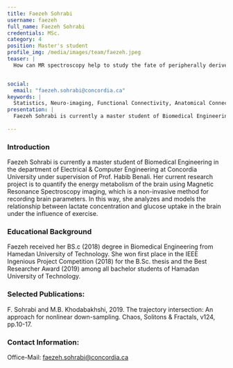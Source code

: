 ```yaml
---
title: Faezeh Sohrabi
username: faezeh
full_name: Faezeh Sohrabi
credentials: MSc.
category: 4
position: Master's student
profile_img: /media/images/team/faezeh.jpeg
teaser: |
  How can MR spectroscopy help to study the fate of peripherally derived lactate generated during exercise?


social:
  email: "faezeh.sohrabi@concordia.ca"
keywords: |
  Statistics, Neuro-imaging, Functional Connectivity, Anatomical Connectivity, ...
presentation: |
  Faezeh Sohrabi is currently a master student of Biomedical Engineering in the department of Electrical & Computer Engineering at Concordia University under supervision of Prof. Habib Benali. Her current research project is to quantify the energy metabolism of the brain using Magnetic Resonance Spectroscopy imaging, which is a non-invasive method for recording brain parameters. In this way, she analyzes and models the relationship between lactate concentration and glucose uptake in the brain under the influence of exercise. 
  
---
```



### Introduction

 Faezeh Sohrabi is currently a master student of Biomedical Engineering in the department of Electrical & Computer Engineering at Concordia University under supervision of Prof. Habib Benali. Her current research project is to quantify the energy metabolism of the brain using Magnetic Resonance Spectroscopy imaging, which is a non-invasive method for recording brain parameters. In this way, she analyzes and models the relationship between lactate concentration and glucose uptake in the brain under the influence of exercise. 


### Educational Background

 Faezeh received her BS.c (2018) degree in Biomedical Engineering from Hamedan University of Technology. She won first place in the IEEE Ingenious Project Competition (2018) for the B.Sc. thesis and the Best Researcher Award (2019) among all bachelor students of Hamadan University of Technology.


### Selected Publications:

F. Sohrabi and M.B. Khodabakhshi, 2019. The trajectory intersection: An approach for nonlinear down-sampling. Chaos, Solitons & Fractals, v124, pp.10-17.



### Contact Information: 

Office-Mail: faezeh.sohrabi@concordia.ca 

